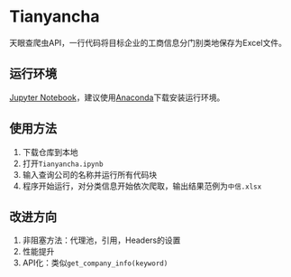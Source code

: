 # Tianyancha
天眼查爬虫API，一行代码将目标企业的工商信息分门别类地保存为Excel文件。

## 运行环境
[Jupyter Notebook](http://jupyter.org/)，建议使用[Anaconda](https://anaconda.org/)下载安装运行环境。

## 使用方法
1. 下载仓库到本地
2. 打开`Tianyancha.ipynb`
3. 输入查询公司的名称并运行所有代码块
5. 程序开始运行，对分类信息开始依次爬取，输出结果范例为`中信.xlsx`

## 改进方向
1. 非阻塞方法：代理池，引用，Headers的设置
2. 性能提升
3. API化：类似`get_company_info(keyword)`
